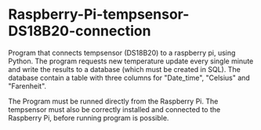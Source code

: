 # Raspberry-Pi-tempsensor-DS18B20-connection
Program that connects tempsensor (DS18B20) to a raspberry pi, using Python. The program requests new temperature update every single minute and write the results to a database (which must be created in SQL). The database contain a table with three columns for "Date_time", "Celsius" and "Farenheit". 

The Program must be runned directly from the Raspberry Pi. The tempsensor must also be correctly installed and connected to the Raspberry Pi, before running program is possible.
